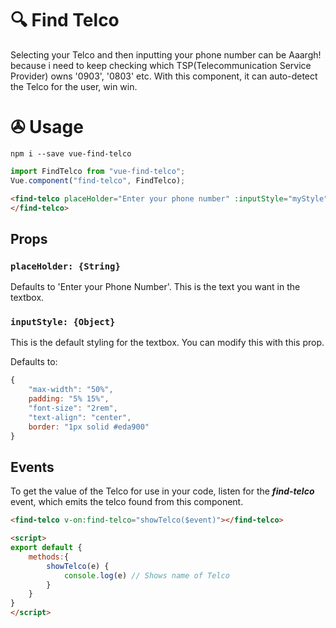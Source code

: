 # 🔍 Find Telco

Selecting your Telco and then inputting your phone number can be Aaargh! because i need to keep checking
which TSP(Telecommunication Service Provider) owns '0903', '0803' etc. With this component, it can auto-detect the
Telco for the user, win win.

# ✇ Usage

```
npm i --save vue-find-telco
```

```js
import FindTelco from "vue-find-telco";
Vue.component("find-telco", FindTelco);
```

```html
<find-telco placeHolder="Enter your phone number" :inputStyle="myStyle">
</find-telco>
```

## Props

### `placeHolder: {String}`

Defaults to 'Enter your Phone Number'. This is the text you want in the textbox.

### `inputStyle: {Object}`

This is the default styling for the textbox. You can modify this with this prop. <br>

Defaults to: <br>

```js
{
    "max-width": "50%",
    padding: "5% 15%",
    "font-size": "2rem",
    "text-align": "center",
    border: "1px solid #eda900"
}
```

## Events
To get the value of the Telco for use in your code, listen for the ***find-telco*** event, which emits the telco found from this component.

```html
<find-telco v-on:find-telco="showTelco($event)"></find-telco>

<script>
export default {
    methods:{
        showTelco(e) {
            console.log(e) // Shows name of Telco
        }
    }
}
</script>
```
